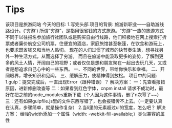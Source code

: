 # Tips
该项目是旅游网站
今天的目标:
1.写完头部
项目的背景:
	旅游新职业——自助游线路设计。('穷游')
	所谓“穷游”，是指用很省钱的方式旅游。“穷游”一族的旅游方式不同于以往报名参加旅行社团队或是购买自由行线路，他们积极地在网上搜索打折票或者廉价航空公司机票，住便宜的酒店，家庭旅馆甚至帐篷，在饮食和游玩上，也要求既省钱又和当地人贴切。
现在的人们过惯了城市的快节奏生活，想寻找另外一种生活方式，从而选择了穷游。
而且在旅游中能汲取更多的姿势，了解到更多的风土人情，开阔自己的视野；或者仅仅是想和朋友聚在一起出去玩几天，又或者是想追求自己心中的一些东西。
一、不同的世界，带给你快乐和幸福。
二、开阔眼界，增长知识和见闻。
三、缓解压力，使精神得到放松。
项目中的问题:
1.gulp：提交完成后，一直出现Error（跟种错误）？
解决方案：
	一：先查看报错原因，进新修删改查等
	二：如果看到红色字体，cnpm install 请求不成功时，最好在把之前的node_modules重新下载（个人因为这件事情，删了n次幂了~~）
	三：还有如果gulpfile.js里的文件东西写错了，也会报错传不上去。（一定要认真在认真，步骤简单，就是操作复杂）
2.当li里的元素超过ul的宽度，怎么吧？
解决方案：
	给li的width添加一个属性（width: -webkit-fill-available;）类似兼容的属性

